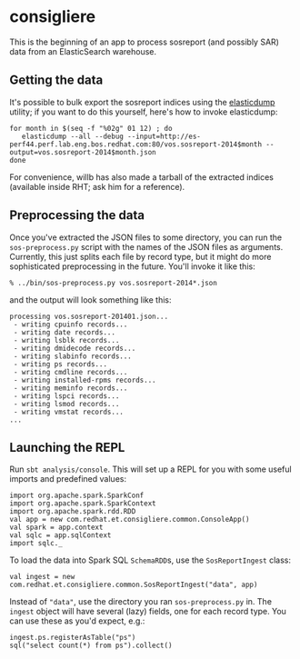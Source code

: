 # consigliere

This is the beginning of an app to process sosreport (and possibly SAR) data from an ElasticSearch warehouse.

## Getting the data

It's possible to bulk export the sosreport indices using the [elasticdump](https://github.com/taskrabbit/elasticsearch-dump) utility; if you want to do this yourself, here's how to invoke elasticdump:

    for month in $(seq -f "%02g" 01 12) ; do
       elasticdump --all --debug --input=http://es-perf44.perf.lab.eng.bos.redhat.com:80/vos.sosreport-2014$month --output=vos.sosreport-2014$month.json
    done

For convenience, willb has also made a tarball of the extracted indices (available inside RHT; ask him for a reference).

## Preprocessing the data

Once you've extracted the JSON files to some directory, you can run the `sos-preprocess.py` script with the names of the JSON files as arguments.  Currently, this just splits each file by record type, but it might do more sophisticated preprocessing in the future.  You'll invoke it like this:

    % ../bin/sos-preprocess.py vos.sosreport-2014*.json

and the output will look something like this:

    processing vos.sosreport-201401.json...
     - writing cpuinfo records...
     - writing date records...
     - writing lsblk records...
     - writing dmidecode records...
     - writing slabinfo records...
     - writing ps records...
     - writing cmdline records...
     - writing installed-rpms records...
     - writing meminfo records...
     - writing lspci records...
     - writing lsmod records...
     - writing vmstat records...
    ...

## Launching the REPL

Run `sbt analysis/console`.  This will set up a REPL for you with some useful imports and predefined values:

    import org.apache.spark.SparkConf
    import org.apache.spark.SparkContext
    import org.apache.spark.rdd.RDD
    val app = new com.redhat.et.consigliere.common.ConsoleApp()
    val spark = app.context
    val sqlc = app.sqlContext
    import sqlc._

To load the data into Spark SQL `SchemaRDD`s, use the `SosReportIngest` class:

    val ingest = new com.redhat.et.consigliere.common.SosReportIngest("data", app)

Instead of `"data"`, use the directory you ran `sos-preprocess.py` in.  The `ingest` object will have several (lazy) fields, one for each record type.  You can use these as you'd expect, e.g.:

    ingest.ps.registerAsTable("ps")
    sql("select count(*) from ps").collect()


   